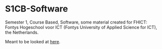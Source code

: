 # S1CB-Software
Semester 1, Course Based, Software, some material created for FHICT: Fontys Hogeschool voor ICT (Fontys University of Applied Science for ICT), the Netherlands. 

Meant to be looked at 
[here](https://stasemsoft.github.io/S1CB-Software/). 
